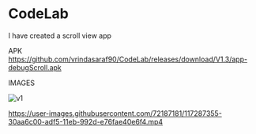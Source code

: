 # CodeLab
I have created a scroll view app

APK
https://github.com/vrindasaraf90/CodeLab/releases/download/V1.3/app-debugScroll.apk



IMAGES

![v1](https://user-images.githubusercontent.com/72187181/117287350-2f793f00-adf5-11eb-999a-60c272da33a5.jpeg)

https://user-images.githubusercontent.com/72187181/117287355-30aa6c00-adf5-11eb-992d-e76fae40e6f4.mp4






